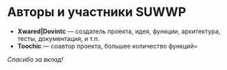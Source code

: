 # Авторы и участники SUWWP

- **Xwared|Dovintc** — создатель проекта, идея, функции, архитектура, тесты, документация, и т.п.
- **Toochic** — соавтор проекта, большее количество функций=

*Спасибо за вклад!*